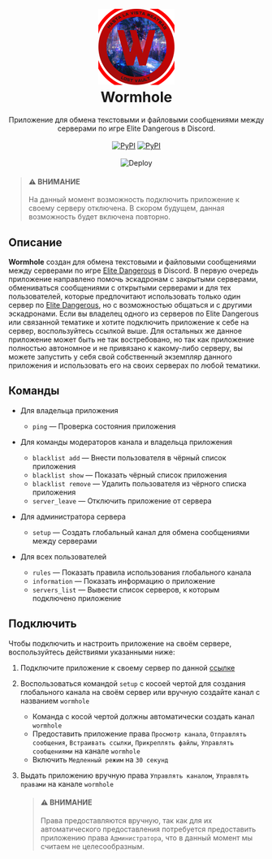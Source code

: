 <h1 align="center">
  <br>
  <img src="sources/images/Wormhole - Logo - Small.png" alt="ᓚᘏᗢ" width="150" height="150">
  <br>
  Wormhole
  <br>
</h1>

<p align="center">
    Приложение для обмена текстовыми и файловыми сообщениями между серверами по игре Elite Dangerous в Discord.
    <br/>
    <br/>
    <a href="https://discord.gg/HFqmXPvMxC">
    <img alt="PyPI" src="https://img.shields.io/discord/866758975345393734?color=90ff00&label=Developers&logo=Discord&logoColor=90ff00" alt="Developers"></a>
    <a href="https://discord.com/oauth2/authorize?client_id=876127339161981059&scope=bot%20applications.commands">
    <img alt="PyPI" src="https://img.shields.io/github/last-commit/beigbeider/wormhole/master?color=22d0ff&label=%D0%9F%D0%BE%D0%B4%D0%BA%D0%BB%D1%8E%D1%87%D0%B8%D1%82%D1%8C%20%D0%BF%D1%80%D0%B8%D0%BB%D0%BE%D0%B6%D0%B5%D0%BD%D0%B8%D0%B5&logo=discord&logoColor=22d0ff" alt="Подключить приложение"></a>
    <br/>
    <br/>
    <a href="https://heroku.com/deploy?template=https://github.com/beigbeider/wormhole/tree/deploy"></a>
    <img src="https://www.herokucdn.com/deploy/button.svg" alt="Deploy">
</p>

> #### ⚠ ВНИМАНИЕ
   > На данный момент возможность подключить приложение к своему серверу отключена. В скором будущем, данная возможность будет включена повторно.

## Описание
**Wormhole** создан для обмена текстовыми и файловыми сообщениями между серверами по игре [Elite Dangerous](https://www.elitedangerous.com/) в Discord. В первую очередь приложение направлено помочь эскадронам с закрытыми серверами, обмениваться сообщениями с открытыми серверами и для тех пользователей, которые предпочитают использовать только один сервер по [Elite Dangerous](https://www.elitedangerous.com/), но с возможностью общаться и с другими эскадронами. Если вы владелец одного из серверов по Elite Dangerous или связанной тематике и хотите подключить приложение к себе на сервер, воспользуйтесь ссылкой выше. Для остальных же данное приложение может быть не так востребовано, но так как приложение полностью автономное и не привязано к какому-либо серверу, вы можете запустить у себя свой собственный экземпляр данного приложения и использовать его на своих серверах по любой тематики.

## Команды
- Для владельца приложения
    - `ping` — Проверка состояния приложения

- Для команды модераторов канала и владельца приложения
    - `blacklist add` — Внести пользователя в чёрный список приложения
    - `blacklist show` — Показать чёрный список приложения
    - `blacklist remove` — Удалить пользователя из чёрного списка приложения
    - `server_leave` — Отключить приложение от сервера

- Для администратора сервера
    - `setup` — Создать глобальный канал для обмена сообщениями между серверами

- Для всех пользователей
    - `rules` — Показать правила использования глобального канала
    - `information` — Показать информацию о приложение
    - `servers_list` — Вывести список серверов, к которым подключено приложение

## Подключить
Чтобы подключить и настроить приложение на своём сервере, воспользуйтесь действиями указанными ниже:

1. Подключите приложение к своему сервер по данной [ссылке](https://discord.com/oauth2/authorize?client_id=876127339161981059&scope=bot%20applications.commands)
2. Воспользоваться командой `setup` с косоей чертой для создания глобального канала на своём сервер или вручную создайте канал с названием `wormhole`
   - Команда с косой чертой должны автоматически создать канал `wormhole`
   - Предоставить приложение права `Просмотр канала`, `Отправлять сообщения`, `Встраивать ссылки`, `Прикреплять файлы`, `Управлять сообщениями` на канале `wormhole`
   - Включить `Медленный режим` на `30 секунд`

3. Выдать приложению вручную права `Управлять каналом`, `Управлять правами` на канале `wormhole`
   > #### ⚠ ВНИМАНИЕ
   > Права предоставляются вручную, так как для их автоматического предоставления потребуется предоставить приложению права `Администратора`, что в данный момент мы считаем не целесообразным.

